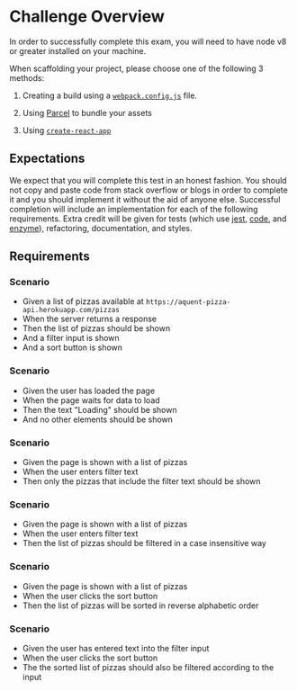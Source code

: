# Challenge Overview

In order to successfully complete this exam, you will need to have node v8 or greater installed on your machine.

When scaffolding your project, please choose one of the following 3 methods:

1. Creating a build using a [`webpack.config.js`](https://webpack.js.org/) file.

1. Using [Parcel](https://parceljs.org/) to bundle your assets

1. Using [`create-react-app`](https://github.com/facebook/create-react-app)

## Expectations

We expect that you will complete this test in an honest fashion. You should not copy and paste code from stack overflow or blogs in order to complete it and you should implement it without the aid of anyone else. Successful completion will include an implementation for each of the following requirements. Extra credit will be given for tests (which use [jest](https://jestjs.io/), [code](https://www.npmjs.com/package/code), and [enzyme](http://airbnb.io/enzyme/)), refactoring, documentation, and styles.

## Requirements

### Scenario

* Given a list of pizzas available at `https://aquent-pizza-api.herokuapp.com/pizzas`
* When the server returns a response
* Then the list of pizzas should be shown
* And a filter input is shown
* And a sort button is shown

### Scenario

* Given the user has loaded the page
* When the page waits for data to load
* Then the text "Loading" should be shown
* And no other elements should be shown

### Scenario

* Given the page is shown with a list of pizzas
* When the user enters filter text
* Then only the pizzas that include the filter text should be shown

### Scenario

* Given the page is shown with a list of pizzas
* When the user enters filter text
* Then the list of pizzas should be filtered in a case insensitive way

### Scenario

* Given the page is shown with a list of pizzas
* When the user clicks the sort button
* Then the list of pizzas will be sorted in reverse alphabetic order

### Scenario

* Given the user has entered text into the filter input
* When the user clicks the sort button
* The the sorted list of pizzas should also be filtered according to the input
